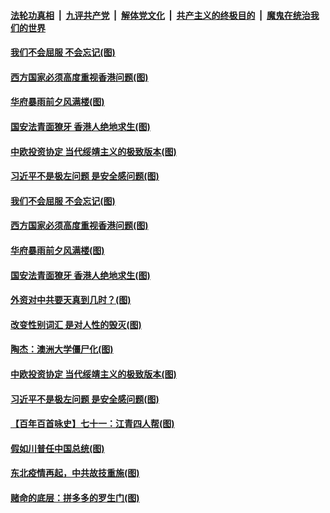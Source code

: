 ####  [法轮功真相](../../../../basic/blob/master/README.md?t=01082131) &nbsp;|&nbsp; [九评共产党](../../../../9ping.md/blob/master/README.md?t=01082131) &nbsp;|&nbsp; [解体党文化](../../../../jtdwh.md/blob/master/README.md?t=01082131)  &nbsp;|&nbsp; [共产主义的终极目的](../../../../gczydzjmd.md/blob/master/README.md?t=01082131) &nbsp;|&nbsp; [魔鬼在统治我们的世界](../../../../mgztzwmdsj.md/blob/master/README.md?t=01082131) 

#### [我们不会屈服 不会忘记(图)](../pages/p4/958409.md?t=01082131) 

#### [西方国家必须高度重视香港问题(图)](../pages/p4/958420.md?t=01082131) 

#### [华府暴雨前夕风满楼(图)](../pages/p4/958394.md?t=01082131) 

#### [国安法青面獠牙 香港人绝地求生(图)](../pages/p4/958396.md?t=01082131) 

#### [中欧投资协定 当代绥靖主义的极致版本(图)](../pages/p4/958312.md?t=01082131) 

#### [习近平不是极左问题 是安全感问题(图)](../pages/p4/958310.md?t=01082131) 



#### [我们不会屈服 不会忘记(图)](../pages/p4/958409.md?t=01082131) 

#### [西方国家必须高度重视香港问题(图)](../pages/p4/958420.md?t=01082131) 

#### [华府暴雨前夕风满楼(图)](../pages/p4/958394.md?t=01082131) 

#### [国安法青面獠牙 香港人绝地求生(图)](../pages/p4/958396.md?t=01082131) 

#### [外资对中共要天真到几时？(图)](../pages/p4/958392.md?t=01082131) 

#### [改变性别词汇 是对人性的毁灭(图)](../pages/p4/958380.md?t=01082131) 


#### [陶杰：澳洲大学僵尸化(图)](../pages/p4/958313.md?t=01082131) 

#### [中欧投资协定 当代绥靖主义的极致版本(图)](../pages/p4/958312.md?t=01082131) 

#### [习近平不是极左问题 是安全感问题(图)](../pages/p4/958310.md?t=01082131) 

#### [【百年百首咏史】七十一：江青四人帮(图)](../pages/p4/958289.md?t=01082131) 


#### [假如川普任中国总统(图)](../pages/p4/958231.md?t=01082131) 




#### [东北疫情再起，中共故技重施(图)](../pages/p4/958210.md?t=01082131) 

#### [赌命的底层：拼多多的罗生门(图)](../pages/p4/958174.md?t=01082131) 

